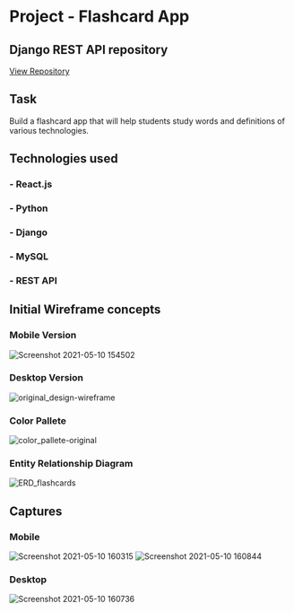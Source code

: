 # Project - Flashcard App

## Django REST API repository
  <a href="https://github.com/Demetricew20/FlashcardApp_database">View Repository</a>

## Task
Build a flashcard app that will help students study words and definitions of various technologies. 

## Technologies used
### - React.js
### - Python
### - Django
### - MySQL
### - REST API

## Initial Wireframe concepts
### Mobile Version
   ![Screenshot 2021-05-10 154502](https://user-images.githubusercontent.com/76887873/117737756-036c0e00-b1a7-11eb-9899-b46196d2bb11.jpg)
### Desktop Version
   ![original_design-wireframe](https://user-images.githubusercontent.com/76887873/117737799-18e13800-b1a7-11eb-9a42-a09509e666d4.jpg)
### Color Pallete
   ![color_pallete-original](https://user-images.githubusercontent.com/76887873/117738074-ab81d700-b1a7-11eb-8978-75f7d9e6dc5d.jpg)
### Entity Relationship Diagram
   ![ERD_flashcards](https://user-images.githubusercontent.com/76887873/117738162-dbc97580-b1a7-11eb-8f90-20eded6a77bc.jpg)

## Captures
### Mobile
  ![Screenshot 2021-05-10 160315](https://user-images.githubusercontent.com/76887873/117739120-1502e500-b1aa-11eb-9d16-d0ecf6f6c33d.jpg)
  ![Screenshot 2021-05-10 160844](https://user-images.githubusercontent.com/76887873/117739139-25b35b00-b1aa-11eb-8106-69b247ff89af.jpg)
### Desktop
  ![Screenshot 2021-05-10 160736](https://user-images.githubusercontent.com/76887873/117739148-2815b500-b1aa-11eb-8ec9-1591844bbfb8.jpg)
